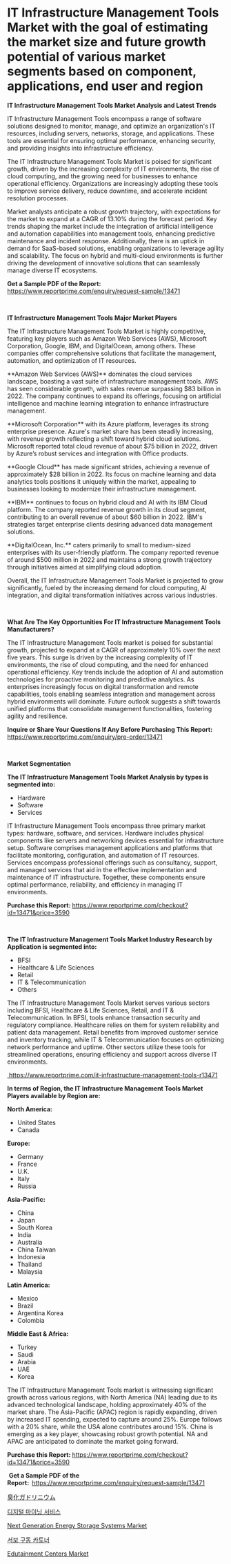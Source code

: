 <p><h1>IT Infrastructure Management Tools Market with the goal of estimating the market size and future growth potential of various market segments based on component, applications, end user and region</h1></p><p><strong>IT Infrastructure Management Tools Market Analysis and Latest Trends</strong></p>
<p><p>IT Infrastructure Management Tools encompass a range of software solutions designed to monitor, manage, and optimize an organization's IT resources, including servers, networks, storage, and applications. These tools are essential for ensuring optimal performance, enhancing security, and providing insights into infrastructure efficiency.</p><p>The IT Infrastructure Management Tools Market is poised for significant growth, driven by the increasing complexity of IT environments, the rise of cloud computing, and the growing need for businesses to enhance operational efficiency. Organizations are increasingly adopting these tools to improve service delivery, reduce downtime, and accelerate incident resolution processes. </p><p>Market analysts anticipate a robust growth trajectory, with expectations for the market to expand at a CAGR of 13.10% during the forecast period. Key trends shaping the market include the integration of artificial intelligence and automation capabilities into management tools, enhancing predictive maintenance and incident response. Additionally, there is an uptick in demand for SaaS-based solutions, enabling organizations to leverage agility and scalability. The focus on hybrid and multi-cloud environments is further driving the development of innovative solutions that can seamlessly manage diverse IT ecosystems.</p></p>
<p><strong>Get a Sample PDF of the Report:&nbsp;</strong> <a href="https://www.reportprime.com/enquiry/request-sample/13471">https://www.reportprime.com/enquiry/request-sample/13471</a></p>
<p>&nbsp;</p>
<p><strong>IT Infrastructure Management Tools Major Market Players</strong></p>
<p><p>The IT Infrastructure Management Tools Market is highly competitive, featuring key players such as Amazon Web Services (AWS), Microsoft Corporation, Google, IBM, and DigitalOcean, among others. These companies offer comprehensive solutions that facilitate the management, automation, and optimization of IT resources.</p><p>**Amazon Web Services (AWS)** dominates the cloud services landscape, boasting a vast suite of infrastructure management tools. AWS has seen considerable growth, with sales revenue surpassing $83 billion in 2022. The company continues to expand its offerings, focusing on artificial intelligence and machine learning integration to enhance infrastructure management.</p><p>**Microsoft Corporation** with its Azure platform, leverages its strong enterprise presence. Azure's market share has been steadily increasing, with revenue growth reflecting a shift toward hybrid cloud solutions. Microsoft reported total cloud revenue of about $75 billion in 2022, driven by Azure’s robust services and integration with Office products.</p><p>**Google Cloud** has made significant strides, achieving a revenue of approximately $28 billion in 2022. Its focus on machine learning and data analytics tools positions it uniquely within the market, appealing to businesses looking to modernize their infrastructure management.</p><p>**IBM** continues to focus on hybrid cloud and AI with its IBM Cloud platform. The company reported revenue growth in its cloud segment, contributing to an overall revenue of about $60 billion in 2022. IBM's strategies target enterprise clients desiring advanced data management solutions.</p><p>**DigitalOcean, Inc.** caters primarily to small to medium-sized enterprises with its user-friendly platform. The company reported revenue of around $500 million in 2022 and maintains a strong growth trajectory through initiatives aimed at simplifying cloud adoption.</p><p>Overall, the IT Infrastructure Management Tools Market is projected to grow significantly, fueled by the increasing demand for cloud computing, AI integration, and digital transformation initiatives across various industries.</p></p>
<p>&nbsp;</p>
<p><strong>What Are The Key Opportunities For IT Infrastructure Management Tools Manufacturers?</strong></p>
<p><p>The IT Infrastructure Management Tools market is poised for substantial growth, projected to expand at a CAGR of approximately 10% over the next five years. This surge is driven by the increasing complexity of IT environments, the rise of cloud computing, and the need for enhanced operational efficiency. Key trends include the adoption of AI and automation technologies for proactive monitoring and predictive analytics. As enterprises increasingly focus on digital transformation and remote capabilities, tools enabling seamless integration and management across hybrid environments will dominate. Future outlook suggests a shift towards unified platforms that consolidate management functionalities, fostering agility and resilience.</p></p>
<p><strong>Inquire or Share Your Questions If Any Before Purchasing This Report:</strong> <a href="https://www.reportprime.com/enquiry/pre-order/13471">https://www.reportprime.com/enquiry/pre-order/13471</a></p>
<p>&nbsp;</p>
<p><strong>Market Segmentation</strong></p>
<p><strong>The IT Infrastructure Management Tools Market Analysis by types is segmented into:</strong></p>
<p><ul><li>Hardware</li><li>Software</li><li>Services</li></ul></p>
<p><p>IT Infrastructure Management Tools encompass three primary market types: hardware, software, and services. Hardware includes physical components like servers and networking devices essential for infrastructure setup. Software comprises management applications and platforms that facilitate monitoring, configuration, and automation of IT resources. Services encompass professional offerings such as consultancy, support, and managed services that aid in the effective implementation and maintenance of IT infrastructure. Together, these components ensure optimal performance, reliability, and efficiency in managing IT environments.</p></p>
<p><strong>Purchase this Report:&nbsp;</strong><a href="https://www.reportprime.com/checkout?id=13471&price=3590">https://www.reportprime.com/checkout?id=13471&price=3590</a></p>
<p>&nbsp;</p>
<p><strong>The IT Infrastructure Management Tools Market Industry Research by Application is segmented into:</strong></p>
<p><ul><li>BFSI</li><li>Healthcare & Life Sciences</li><li>Retail</li><li>IT & Telecommunication</li><li>Others</li></ul></p>
<p><p>The IT Infrastructure Management Tools Market serves various sectors including BFSI, Healthcare & Life Sciences, Retail, and IT & Telecommunication. In BFSI, tools enhance transaction security and regulatory compliance. Healthcare relies on them for system reliability and patient data management. Retail benefits from improved customer service and inventory tracking, while IT & Telecommunication focuses on optimizing network performance and uptime. Other sectors utilize these tools for streamlined operations, ensuring efficiency and support across diverse IT environments.</p></p>
<p><a href="https://www.reportprime.com/it-infrastructure-management-tools-r13471">&nbsp;https://www.reportprime.com/it-infrastructure-management-tools-r13471</a></p>
<p><strong>In terms of Region, the IT Infrastructure Management Tools Market Players available by Region are:</strong></p>
<p>
    <p> <strong> North America: </strong>
        <ul>
            <li>United States</li>
            <li>Canada</li>
        </ul>
        </p> 
    <p> <strong> Europe: </strong>
        <ul>
            <li>Germany</li>
            <li>France</li>
            <li>U.K.</li>
            <li>Italy</li>
            <li>Russia</li>
        </ul>
        </p> 
    <p> <strong> Asia-Pacific: </strong>
        <ul>
            <li>China</li>
            <li>Japan</li>
            <li>South Korea</li>
            <li>India</li>
            <li>Australia</li>
            <li>China Taiwan</li>
            <li>Indonesia</li>
            <li>Thailand</li>
            <li>Malaysia</li>
        </ul>
        </p> 
    <p> <strong> Latin America: </strong>
        <ul>
            <li>Mexico</li>
            <li>Brazil</li>
            <li>Argentina Korea</li>
            <li>Colombia</li>
        </ul>
        </p> 
    <p> <strong> Middle East & Africa: </strong>
        <ul>
            <li>Turkey</li>
            <li>Saudi</li>
            <li>Arabia</li>
            <li>UAE</li>
            <li>Korea</li>
        </ul>
    </p>
    </p>
<p><p>The IT Infrastructure Management Tools market is witnessing significant growth across various regions, with North America (NA) leading due to its advanced technological landscape, holding approximately 40% of the market share. The Asia-Pacific (APAC) region is rapidly expanding, driven by increased IT spending, expected to capture around 25%. Europe follows with a 20% share, while the USA alone contributes around 15%. China is emerging as a key player, showcasing robust growth potential. NA and APAC are anticipated to dominate the market going forward.</p></p>
<p><strong>Purchase this Report: </strong><a href="https://www.reportprime.com/checkout?id=13471&price=3590">https://www.reportprime.com/checkout?id=13471&price=3590</a></p>
<p>&nbsp;<strong>Get a Sample PDF of the Report:&nbsp;&nbsp;</strong><a href="https://www.reportprime.com/enquiry/request-sample/13471">https://www.reportprime.com/enquiry/request-sample/13471</a></p>
<p><strong></strong></p>
<p><p><a href="https://medium.com/@edmondg3yrtreenfelder8956/gadolinium-bromide-market-%E3%81%AF-%E3%82%B3%E3%82%B9%E3%83%88%E7%AE%A1%E7%90%86%E3%81%A8%E5%8A%B9%E7%8E%87%E5%90%91%E4%B8%8A%E3%82%92%E5%84%AA%E5%85%88%E3%81%97%E3%81%BE%E3%81%99-%E3%81%95%E3%82%89%E3%81%AB-%E5%A0%B1%E5%91%8A%E6%9B%B8%E3%81%AF%E5%B8%82%E5%A0%B4%E3%81%AE%E9%9C%80%E8%A6%81%E9%9D%A2%E3%81%A8%E4%BE%9B%E7%B5%A6%E9%9D%A2%E3%81%AE%E4%B8%A1%E6%96%B9%E3%82%92%E3%82%AB%E3%83%90%E3%83%BC%E3%81%97%E3%81%A6%E3%81%84%E3%81%BE%E3%81%99-gadolinium-bromide-2d59f80d63f6">臭化ガドリニウム</a></p><p><a href="https://medium.com/@mark_mc_nulty87/%EB%94%94%EC%A7%80%ED%84%B8-%EA%B4%91%EC%82%B0-%EC%84%9C%EB%B9%84%EC%8A%A4-%EC%82%B0%EC%97%85-%EB%B6%84%EC%84%9D-%EB%B3%B4%EA%B3%A0%EC%84%9C-2024%EB%85%84%EB%B6%80%ED%84%B0-2031%EB%85%84%EA%B9%8C%EC%A7%80%EC%9D%98-%EA%B8%B0%EA%B0%84-%EB%8F%99%EC%95%88-%EC%95%A0%ED%94%8C%EB%A6%AC%EC%BC%80%EC%9D%B4%EC%85%98-%EC%9C%A0%ED%98%95-%EB%B0%8F-%EC%A7%80%EC%97%AD%EC%97%90-%EB%94%B0%EB%9D%BC-9-9-%EC%9D%98-cagr%EB%A1%9C-%EC%8B%9C%EC%9E%A5-%EA%B7%9C%EB%AA%A8%EA%B0%80-%EC%84%B1%EC%9E%A5%ED%95%A0-%EA%B2%83%EC%9C%BC%EB%A1%9C-%EC%98%88%EC%B8%A1%EB%90%A8-0d7fbd6f29ee">디지털 마이닝 서비스</a></p><p><a href="https://issuu.com/reportprime-2/docs/next-generation-energy-storage-syst_e12d4a26213c4c">Next Generation Energy Storage Systems Market</a></p><p><a href="https://medium.com/@mark_mc_nulty87/%EC%84%B8%EA%B3%84-servo-driven-cartoner-market-%EC%9D%80-2024%EC%97%90%EC%84%9C-2031%EB%A1%9C-%EC%97%B0%ED%8F%89%EA%B7%A0-%EC%A6%9D%EA%B0%80%EC%9C%A8%EC%9D%84-%EB%B3%B4%EC%9D%BC-%EA%B2%83%EC%9C%BC%EB%A1%9C-%EC%98%88%EC%83%81%EB%90%A9%EB%8B%88%EB%8B%A4-110646a623d5">서보 구동 카토너</a></p><p><a href="https://github.com/JudyWalsh475/Market-Research-Report-List-1/blob/main/edutainment-centers-market.md">Edutainment Centers Market</a></p></p>